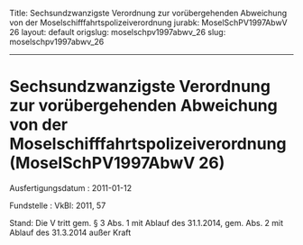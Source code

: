 Title: Sechsundzwanzigste Verordnung zur vorübergehenden Abweichung von der Moselschifffahrtspolizeiverordnung
jurabk: MoselSchPV1997AbwV 26
layout: default
origslug: moselschpv1997abwv_26
slug: moselschpv1997abwv_26

---

# Sechsundzwanzigste Verordnung zur vorübergehenden Abweichung von der Moselschifffahrtspolizeiverordnung (MoselSchPV1997AbwV 26)

Ausfertigungsdatum
:   2011-01-12

Fundstelle
:   VkBl: 2011, 57

Stand: Die V tritt gem. § 3 Abs. 1 mit Ablauf des 31.1.2014, gem. Abs. 2 mit Ablauf des 31.3.2014 außer Kraft
